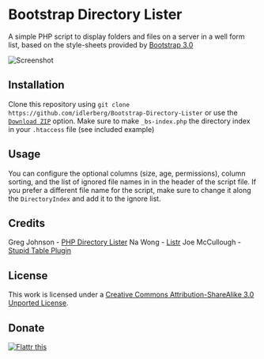 # Bootstrap Directory Lister

A simple PHP script to display folders and files on a server in a well form list, based on the style-sheets provided by [Bootstrap 3.0](http://getbootstrap.com)

![Screenshot](https://raw.github.com/idleberg/Bootstrap-Directory-Lister/master/screenshot.png)

## Installation

Clone this repository using `git clone https://github.com/idlerberg/Bootstrap-Directory-Lister` or use the [`Download ZIP`](https://github.com/idleberg/Bootstrap-Directory-Lister/archive/master.zip) option. Make sure to make `_bs-index.php` the directory index in your `.htaccess` file (see included example)

## Usage

You can configure the optional columns (size, age, permissions), column sorting, and the list of ignored file names in in the header of the script file. If you prefer a different file name for the script, make sure to change it along the `DirectoryIndex` and add it to the ignore list.

## Credits

Greg Johnson - [PHP Directory Lister](http://greg-j.com/phpdl/)
Na Wong - [Listr](http://nadesign.net/listr/)
Joe McCullough - [Stupid Table Plugin](http://joequery.github.io/Stupid-Table-Plugin/)

## License

This work is licensed under a [Creative Commons Attribution-ShareAlike 3.0 Unported License](http://creativecommons.org/licenses/by-sa/3.0/deed.en_US).

## Donate

[![Flattr this](https://api.flattr.com/button/flattr-badge-large.png)](https://flattr.com/submit/auto?user_id=idleberg&url=https://github.com/idleberg/Bootstrap-Directory-Lister)